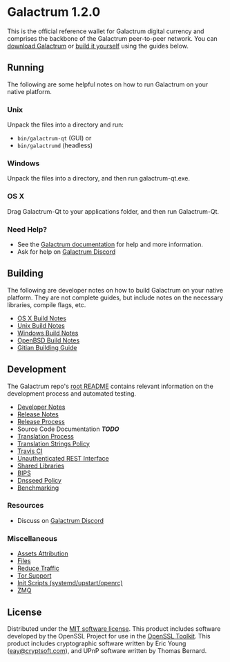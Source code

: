 Galactrum 1.2.0
===============

This is the official reference wallet for Galactrum digital currency and comprises the backbone of the Galactrum peer-to-peer network. You can [download Galactrum](https://www.galactrum/#download) or [build it yourself](#building) using the guides below.

Running
---------------------
The following are some helpful notes on how to run Galactrum on your native platform.

### Unix

Unpack the files into a directory and run:

- `bin/galactrum-qt` (GUI) or
- `bin/galactrumd` (headless)

### Windows

Unpack the files into a directory, and then run galactrum-qt.exe.

### OS X

Drag Galactrum-Qt to your applications folder, and then run Galactrum-Qt.

### Need Help?

* See the [Galactrum documentation](https://galactrum.org/#resources)
for help and more information.
* Ask for help on [Galactrum Discord](https://discord.gg/XC3vGRJ)

Building
---------------------
The following are developer notes on how to build Galactrum on your native platform. They are not complete guides, but include notes on the necessary libraries, compile flags, etc.

- [OS X Build Notes](build-osx.md)
- [Unix Build Notes](build-unix.md)
- [Windows Build Notes](build-windows.md)
- [OpenBSD Build Notes](build-openbsd.md)
- [Gitian Building Guide](gitian-building.md)

Development
---------------------
The Galactrum repo's [root README](/README.md) contains relevant information on the development process and automated testing.

- [Developer Notes](developer-notes.md)
- [Release Notes](release-notes.md)
- [Release Process](release-process.md)
- Source Code Documentation ***TODO***
- [Translation Process](translation_process.md)
- [Translation Strings Policy](translation_strings_policy.md)
- [Travis CI](travis-ci.md)
- [Unauthenticated REST Interface](REST-interface.md)
- [Shared Libraries](shared-libraries.md)
- [BIPS](bips.md)
- [Dnsseed Policy](dnsseed-policy.md)
- [Benchmarking](benchmarking.md)

### Resources
* Discuss on [Galactrum Discord](https://discord.gg/XC3vGRJ)

### Miscellaneous
- [Assets Attribution](assets-attribution.md)
- [Files](files.md)
- [Reduce Traffic](reduce-traffic.md)
- [Tor Support](tor.md)
- [Init Scripts (systemd/upstart/openrc)](init.md)
- [ZMQ](zmq.md)

License
---------------------
Distributed under the [MIT software license](/COPYING).
This product includes software developed by the OpenSSL Project for use in the [OpenSSL Toolkit](https://www.openssl.org/). This product includes
cryptographic software written by Eric Young ([eay@cryptsoft.com](mailto:eay@cryptsoft.com)), and UPnP software written by Thomas Bernard.
